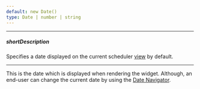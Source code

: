 ```yaml
---
default: new Date()
type: Date | number | string
---
```

---
##### shortDescription
Specifies a date displayed on the current scheduler [view](/Documentation/Guide/UI_Widgets/Scheduler/Visual_Elements/#View_Selector) by default.

---
This is the date which is displayed when rendering the widget. Although, an end-user can change the current date by using the [Date Navigator](/concepts/10%20UI%20Widgets/72%20Scheduler/10%20Visual%20Elements/030%20Date%20Navigator.md '/Documentation/Guide/UI_Widgets/Scheduler/Visual_Elements/#Date_Navigator').
